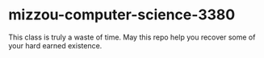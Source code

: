 # mizzou-computer-science-3380
This class is truly a waste of time. May this repo help you recover some of your hard earned existence.
